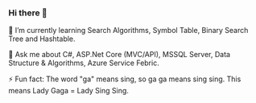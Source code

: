 ### Hi there 👋
🌱 I’m currently learning Search Algorithms, Symbol Table, Binary Search Tree and Hashtable.

💬 Ask me about C#, ASP.Net Core (MVC/API), MSSQL Server, Data Structure & Algorithms, Azure Service Febric.

⚡ Fun fact: The word "ga" means sing, so ga ga means sing sing. This means Lady Gaga = Lady Sing Sing.
<!--
**Yawarmurtaza/Yawarmurtaza** is a ✨ _special_ ✨ repository because its `README.md` (this file) appears on your GitHub profile.

Here are some ideas to get you started:

- 🔭 I’m currently working on ...
- 🌱 I’m currently learning ...
- 👯 I’m looking to collaborate on ...
- 🤔 I’m looking for help with ...
- 💬 Ask me about ...
- 📫 How to reach me: ...
- 😄 Pronouns: ...
- ⚡ Fun fact: ...
-->
